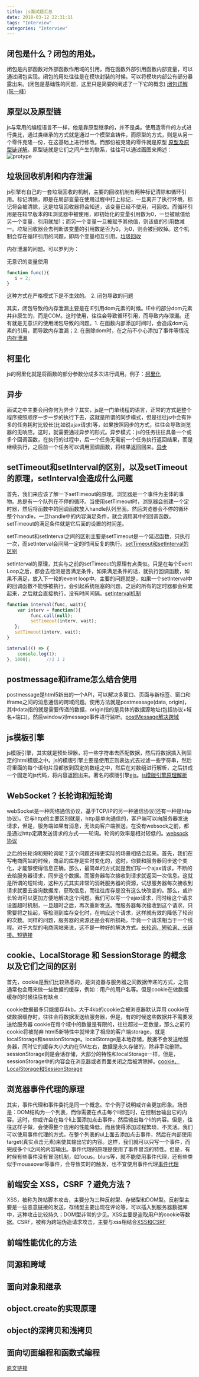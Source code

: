 ```yaml
---
title: js面试题汇总
date: 2018-03-12 22:31:11
tags: "Interview"
categories: "Interview"
---
```


##  闭包是什么？闭包的用处。

 闭包是内部函数对外部函数作用域的引用。而在函数外部引用函数内部变量，可以通过闭包实现。闭包的用处往往是在模块封装的时候。可以将模块内部公有部分暴露出来。(闭包是基础性的问题，这里只是简要的阐述了一下它的概念) [闭包详解(阮一峰)](http://www.ruanyifeng.com/blog/2009/08/learning_javascript_closures.html)

## 原型以及原型链

js与常用的编程语言不一样，他是靠原型继承的，并不是类。使用造零件的方式进行类比，通过类继承的方式就是通过一个模型盒铸件，而原型的方式，则是从另一个零件克隆一份，在这基础上进行修改。而那份被克隆的零件就是原型 [原型及原型链详解](https://segmentfault.com/a/1190000000662547)。原型链就是它们之间产生的联系，往往可以通过画图来阐述：
![protype](https://camo.githubusercontent.com/2e0aa05f5710b00399841b284e41de3f5c866a0b/687474703a2f2f6f6966737635696a692e626b742e636c6f7564646e2e636f6d2f70726f746f747970652e706e67)

## 垃圾回收机制和内存泄漏

js引擎有自己的一套垃圾回收的机制，主要的回收机制有两种标记清除和循环引用。标记清除，即是在局部变量在使用过程中打上标记，一旦离开了执行环境，标记将会被清除，这是垃圾回收器将会知道，该变量已经不使用，可回收。而循环引用是在较早版本的IE浏览器中被使用，即初始化的变量引用数为0，一旦被赋值给另一个变量，引用就加1；而另一个变量一旦被赋予其他值，则该值的引用数减一。垃圾回收器会去判断该变量的引用数是否为0，为0，则会被回收掉。这个机制会存在循环引用的问题，即两个变量相互引用。[垃圾回收](https://developer.mozilla.org/zh-CN/docs/Web/JavaScript/Memory_Management)

内存泄漏的问题。可以罗列为：

<!-- more -->

无意识的变量使用

```javascript
function func(){
   i = 2;
}
```

这种方式在严格模式下是不生效的。
2. 闭包导致的问题

其实，闭包导致的内存泄漏主要是在IE引用dom元素的时候。IE中的部分dom元素并非原生的，而是COM。这时使用，往往会导致循环引用，而导致内存泄漏。还有就是无意识的使用闭包导致的问题。1. 在函数内部添加时间时，会造成dom元素的引用，而导致内存泄漏；2. 在删除dom时，在之前不小心添加了事件等情况[内存泄漏](http://www.cnblogs.com/sprying/archive/2013/05/31/3109517.html)

## 柯里化

js的柯里化就是将函数的部分参数分成多次进行调用。例子：[柯里化](https://mp.weixin.qq.com/s?__biz=MzAwNjI5MTYyMw==&mid=2651494750&idx=1&sn=ccc6108723a246099acec6b523eefa54&chksm=80f19096b7861980c6ad788321c68b805e189ce59e828c6439597a1ea250a2762b5de53afe94&scene=38#wechat_redirect)

## 异步

面试之中主要会问你何为异步？其实，js是一门单线程的语言，正常的方式是整个程序按照顺序一步一步的执行下去，这就是所谓的同步模式，但是往往js中会有许多的任务耗时比较长(比如说ajax请求)等，如果按照同步的方式，往往会导致浏览器的无响应。这时，就需要通过异步的形式。异步模式：js的任务往往具备一个或多个回调函数，在执行的过程中，后一个任务无需前一个任务执行返回结果，而是继续执行，之后前一个任务可以调用回调函数，将结果返回回来。[异步](http://www.ruanyifeng.com/blog/2012/12/asynchronous%EF%BC%BFjavascript.html)

## setTimeout和setInterval的区别，以及setTimeout的原理，setInterval会造成什么问题

首先，我们来应该了解一下setTimeout的原理。浏览器是一个事件为主体的事物。总是有一个队列在不停的循环。当使用setTimeout时，浏览器会创建一个定时器，然后将函数中的回调函数放入handle队列里面。然后浏览器会不停的循环整个handle，一旦handle中的内容满足条件，就会调用其中的回调函数。setTimeout的满足条件就是它后面的设置的时间差。

setTimeout和setInterval之间的区别主要是setTimeout是一个延迟函数，只执行一次，而setInterval会间隔一定的时间反复的执行。[setTimeout和setInterval的区别](http://www.cnblogs.com/tugenhua0707/p/4083475.html)

setInterval的原理，其实与之前的setTimeout的原理有点类似。只是在每个Event Loop之后，都会去检测是否满足条件，如果满足条件的话，就执行回调函数，如果不满足，放入下一轮的event loop中。主要的问题就是，如果一个setInterval中的回调函数不能够被执行，会引起系统阻塞的问题，之后的所有的定时器都会积累起来，之后就会直接执行，没有时间间隔。[setInterval机制](https://jeffjade.com/2016/01/10/2016-01-10-javaScript-setInterval/)

```javascript
function interval(func, wait){
    var interv = function(){
         func.call(null);
         setTimeout(interv, wait);
   };
   setTimeout(interv, wait);
}

interval(() => {
    console.log(1);
}, 1000);      //1 1 1
```

## postmessage和iframe怎么结合使用
postmessage是html5新出的一个API，可以解决多窗口、页面与新标签、窗口和iframe之间的消息通信的跨域问题。使用方法就是postmessage(data, origin)，其中data指的就是需要传递的数据，origin指的是具体的数据源地址(包括协议+域名+端口)。然后window对message事件进行监听。[postMessage解决跨域](http://www.cnblogs.com/dolphinX/p/3464056.html)

## js模板引擎

js模版引擎，其实就是预处理器，将一些字符串去匹配数据，然后将数据插入到固定的html模版之中。js的模版引擎主要是使用正则表达式去过滤一些字符串，然后将里面的每个语句片段都放到固定的数组之中，然后在对数组进行解析，之后拼成一个固定的js代码，将内容返回出来。著名的模版引擎[ejs](http://ejs.co/)。[js模版引擎原理解析](http://www.cnblogs.com/hustskyking/p/principle-of-javascript-template.html)

## WebSocket？长轮询和短轮询

webSocket是一种网络通信协议，基于TCP/IP的另一种通信协议(还有一种是http协议)。它与http的主要区别就是，http是单向通信的，客户端可以向服务器发送请求，但是，服务端如果有消息，无法向客户端推送。在没有websock之前，都是通过http定期发送请求的方式——轮询。轮询的效率是相对较低的。[websock协议](http://javascript.ruanyifeng.com/htmlapi/websocket.html)

之后的长轮询和短轮询呢？这个问题还得更实际的场景相结合起来。首先，我们在写电商网站的时候，商品的库存是实时变化的，这时，你要和服务器同步这个变化，才能够使得信息正确。那么，最简单的方式就是我们写一个ajax请求，不断的去给服务器请求，同步这个数据。而服务器每次接收到请求就返回一次信息。这就是所谓的短轮询，这种方式其实非常的消耗服务器的资源，试想服务器每次接收到请求就要去查询数据库，获取信息，而往往库存是没有这么快改变的。那么，或许长轮询可以更加方便地解决这个问题。我们可以写一个ajax请求，同时给这个请求设置超时机制，一旦超时之后，再次重新发送。而服务器每次接收到这个请求，只需要将之挂起，等检测到库存变化时，在响应这个请求，这样就有效的降低了轮询的次数。同样的问题，服务器的资源还是会有所损耗，毕竟一个请求相当于一个线程。对于大型的电商网站来说，这不是一种好的解决方式。[长轮询、短轮询、长链接、短链接](http://web.jobbole.com/85541/)

## cookie、LocalStorage 和 SessionStorage 的概念以及它们之间的区别

首先，cookie是我们比较熟悉的，是浏览器与服务器之间数据传递的方式，之前通常也会用来做一些数据的缓存，例如：用户的用户名等。但是cookie在做数据缓存的时候往往有缺点：

cookie数据最多只能缓存4kb，大于4kb的cookie会被浏览器默认弃用
cookie在做数据缓存时，往往会将数据发送给服务器，但是，有的时候这些数据并不需要发送给服务器
cookie在每个域中的数量是有限的，往往超过一定数量，那么之前的cookie将被抛弃
html5新特性中就带来了相应的客户端storage，就是localStorage和sessionStorage。localStorage是本地存储，数据不会发送给服务器，同时它的缓存大小大约在5M左右，数据是永久存储的，除非手动删除。sessionStorage则是会话存储，大部分的特性和localStorage一样，但是，sessionStorage中的内容会在浏览器或者页面关闭之后被清除掉。[cookie、LocalStorage和SessionStorage](http://harttle.land/2015/08/16/localstorage-sessionstorage-cookie.html)

## 浏览器事件代理的原理

其实，事件代理和事件委托是同一个概念。举个例子说明或许会更加形象。场景是：DOM结构为一个列表，而你需要在点击每个li标签时，在控制台输出它的内容。这时，你或许会在每个li上面添加点击事件，然后输出每个li的内容。但是，往往这样子做，会使得整个应用的性能降低，而且使得添加过程繁琐，不灵活。我们可以使用事件代理的方式，在整个列表的ul上面去添加点击事件，然后在内部使用target(真实点击元素)来使其输出它的内容。这样，我们就可以只写一个事件，而完成多个li之间的内容输出。事件代理的原理是使用了事件冒泡的特性。但是，有时候有些事件没有冒泡机制，如focus，blurs等，就不能使用事件代理，还有些类似于mouseover等事件，会导致实时的触发，也不宜使用事件代理[事件代理](http://le0zh.github.io/2016/06/04/event-delegate-in-javascript/)

## 前端安全 XSS，CSRF ？避免方法？

XSS，被称为跨站脚本攻击，主要分为三种反射型、存储型和DOM型。反射型主要是一些恶意链接的发送，存储型主要出现在评论等，可以插入到服务器数据库中，这种攻击比较持久；DOM型非常的少见。XSS主要是盗取用户的cookie等数据。CSRF，被称为跨站伪造请求攻击，主要与xss相结合[XSS和CSRF](http://www.freebuf.com/articles/web/39234.html)

## 前端性能优化的方法

## 同源和跨域

## 面向对象和继承

## object.create的实现原理

## object的深拷贝和浅拷贝

## 面向切面编程和函数式编程

[原文链接](https://github.com/laizimo/zimo-article/issues/15)
